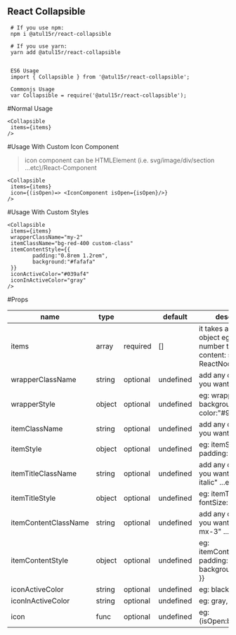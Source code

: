## React Collapsible



```
 # If you use npm:
 npm i @atul15r/react-collapsible

 # If you use yarn:
 yarn add @atul15r/react-collapsible


 ES6 Usage
 import { Collapsible } from '@atul15r/react-collapsible';

 Commonjs Usage
 var Collapsible = require('@atul15r/react-collapsible');

```


#Normal Usage

```
<Collapsible 
 items={items}
/>

```

#Usage With Custom Icon Component
   >icon component can be HTMLElement (i.e. svg/image/div/section ...etc)/React-Component

```
<Collapsible 
 items={items}
 icon={(isOpen)=> <IconComponent isOpen={isOpen}/>}
/>

```

#Usage With Custom Styles

```
<Collapsible 
 items={items}
 wrapperClassName="my-2" 
 itemClassName="bg-red-400 custom-class"
 itemContentStyle={{
        padding:"0.8rem 1.2rem",
        background:"#fafafa"
 }}
 iconActiveColor="#039af4"
 iconInActiveColor="gray"
/>

```


#Props

| name                 | type   |          | default   | description                                                                                                                                       |
|----------------------|--------|----------|-----------|---------------------------------------------------------------------------------------------------------------------------------------------------|
| items                | array  | required | []        | it takes an array of object    eg:    {     key: number     title: string     content: string \| ReactNode   }[]                                  |
| wrapperClassName     | string | optional | undefined | add any custom class you want                                                                                                                     |
| wrapperStyle         | object | optional | undefined | eg:         wrapperStyle= {{                    background:"#ccc",                    color:"#999",                    ...etc                  }} |
| itemClassName        | string | optional | undefined | add any custom class you want                                                                                                                     |
| itemStyle            | object | optional | undefined | eg:      itemStyle= {{             padding:5                }}                                                                                    |
| itemTitleClassName   | string | optional | undefined | add any custom class you want eg: "text-lg italic" ...etc                                                                                         |
| itemTitleStyle       | object | optional | undefined | eg:         itemTitleStyle= {{         fontSize:12        }}                                                                                      |
| itemContentClassName | string | optional | undefined | add any custom class you want eg: "p-4 mx-3" ...etc                                                                                               |
| itemContentStyle     | object | optional | undefined | eg:    itemContentStyle= {{       padding:"4px 12px",       background:"#fefefe"     }}                                                           |
| iconActiveColor      | string | optional | undefined | eg: black                                                                                                                                         |
| iconInActiveColor    | string | optional | undefined | eg: gray, #039af4                                                                                                                                 |
| icon                 | func   | optional | undefined | eg:       (isOpen:boolean)=> <IconComponent isOpen={isOpen}/>                                                                                     |